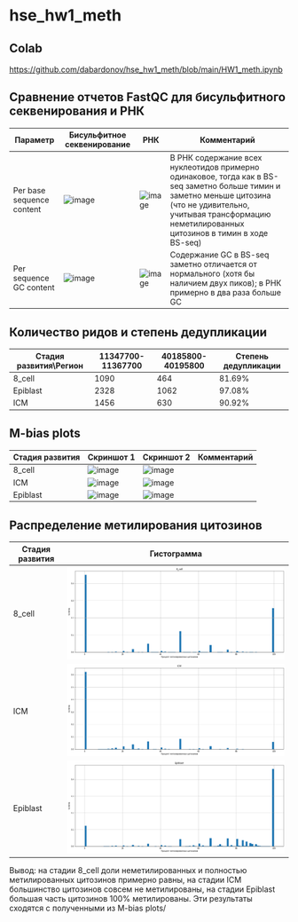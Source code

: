 # hse_hw1_meth

## Colab
https://github.com/dabardonov/hse_hw1_meth/blob/main/HW1_meth.ipynb

## Сравнение отчетов FastQC для бисульфитного секвенирования и РНК

| Параметр | Бисульфитное секвенирование | РНК | Комментарий |
| ------------- | ------------- |--------------------| ----- |
|Per base sequence content| ![image](https://user-images.githubusercontent.com/93095449/154854645-3bb705b6-f7b0-4bdd-9c7d-d2f74b447822.png)   | ![image](https://user-images.githubusercontent.com/93095449/154854677-ccfb2f18-69f9-46ab-8c75-6ff79899764e.png)    | В РНК содержание всех нуклеотидов примерно одинаковое, тогда как в BS-seq заметно больше тимин и заметно меньше цитозина (что не удивительно, учитывая трансформацию неметилированных цитозинов в тимин в ходе BS-seq) |
| Per sequence GC content | ![image](https://user-images.githubusercontent.com/93095449/154854737-a6163b89-c9f1-4926-aad1-c75470f3f692.png)  | ![image](https://user-images.githubusercontent.com/93095449/154854816-bb8517fb-0f89-48c1-8833-611d9a097d6c.png) | Содержание GC в BS-seq заметно отличается от нормального (хотя бы наличием двух пиков); в РНК примерно в два раза больше GC   |

## Количество ридов и степень дедупликации

| Стадия развития\Регион | 11347700-11367700 | 40185800-40195800 | Степень дедупликации |
| ------------- | ------------- |--------------------| ----- |
| 8_cell | 1090 | 464 | 81.69% |
| Epiblast | 2328 | 1062 | 97.08% |
| ICM | 1456 | 630 | 90.92% |

## M-bias plots

| Стадия развития| Скриншот 1 | Скриншот 2 | Комментарий |
| ------------- | ------------- |--------------------| ----- |
| 8_cell | ![image](https://user-images.githubusercontent.com/93095449/155022941-856e5d8e-3574-40b1-ba2c-aa864846d95e.png) | ![image](https://user-images.githubusercontent.com/93095449/155022977-73eab6e1-b097-41ac-b355-16c509e0e41f.png) | |
| ICM | ![image](https://user-images.githubusercontent.com/93095449/155023097-0662392c-023e-4ba2-a0a6-ab7e35964891.png) | ![image](https://user-images.githubusercontent.com/93095449/155023139-318480d8-d927-45fa-b0b4-38994ace0614.png) | |
| Epiblast | ![image](https://user-images.githubusercontent.com/93095449/155023213-f36c68c2-eb3e-4acb-b58b-33862a650e54.png) | ![image](https://user-images.githubusercontent.com/93095449/155023251-9870006c-3c80-4334-a8c1-86e54628fbbc.png) | |

## Распределение метилирования цитозинов

| Стадия развития| Гистограмма |
| ------------- | ------------- |
| 8_cell | ![](img/8_cell.png) |
| ICM | ![](img/ICM.png) |
| Epiblast | ![](img/epi.png) |

Вывод: на стадии 8_cell доли неметилированных и полностью метилированных цитозинов примерно равны, на стадии ICM большинство цитозинов совсем не метилированы, на стадии Epiblast большая часть цитозинов 100% метилированы. Эти результаты сходятся с полученными из M-bias plots/





